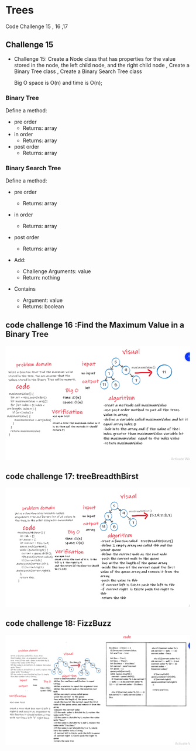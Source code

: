 # Trees

Code Challenge 15 , 16 ,17

## Challenge 15

- Challenge 15: Create a Node class that has properties for the value stored in the node, the left child node, and the right child node , Create a Binary Tree class , Create a Binary Search Tree class
  <!-- Description of the challenge -->

  Big O space is O(n) and time is O(n);

### Binary Tree

Define a method:

- pre order
  - Returns: array
- in order
  - Returns: array
- post order
  - Returns: array

### Binary Search Tree

Define a method:

- pre order
  - Returns: array
- in order
  - Returns: array
- post order
  - Returns: array
- Add:

  - Challenge Arguments: value
  - Return: nothing

- Contains

  - Argument: value
  - Returns: boolean

## code challenge 16 :Find the Maximum Value in a Binary Tree

![](./ch16new.png)

## code challenge 17: treeBreadthBirst

![](./lab17ch.png)

## code challenge 18: FizzBuzz

![](./ch18wb.png)
